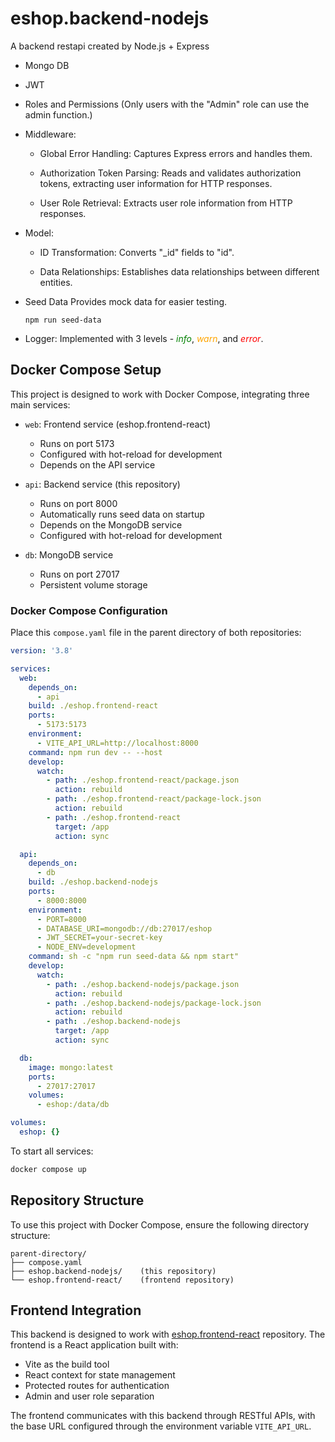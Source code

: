 # eshop.backend-nodejs

A backend restapi created by Node.js + Express

+ Mongo DB

+ JWT

+ Roles and Permissions (Only users with the "Admin" role can use the admin function.)

+ Middleware:

  + Global Error Handling: Captures Express errors and handles them.

  + Authorization Token Parsing: Reads and validates authorization tokens, extracting user information for HTTP responses.

  + User Role Retrieval: Extracts user role information from HTTP responses.

+ Model:

  + ID Transformation: Converts "_id" fields to "id".

  + Data Relationships: Establishes data relationships between different entities.

+ Seed Data
Provides mock data for easier testing.
	```
	npm run seed-data
	```
+ Logger: Implemented with 3 levels - <font color=green>*info*</font>, <font color=orange>*warn*</font>, and <font color=red>*error*</font>.

## Docker Compose Setup

This project is designed to work with Docker Compose, integrating three main services:

+ `web`: Frontend service (eshop.frontend-react)
  - Runs on port 5173
  - Configured with hot-reload for development
  - Depends on the API service

+ `api`: Backend service (this repository)
  - Runs on port 8000
  - Automatically runs seed data on startup
  - Depends on the MongoDB service
  - Configured with hot-reload for development

+ `db`: MongoDB service
  - Runs on port 27017
  - Persistent volume storage

### Docker Compose Configuration

Place this `compose.yaml` file in the parent directory of both repositories:

```yaml
version: '3.8'

services:
  web:
    depends_on:
      - api
    build: ./eshop.frontend-react
    ports:
      - 5173:5173
    environment:
      - VITE_API_URL=http://localhost:8000
    command: npm run dev -- --host
    develop:
      watch:
        - path: ./eshop.frontend-react/package.json
          action: rebuild
        - path: ./eshop.frontend-react/package-lock.json
          action: rebuild
        - path: ./eshop.frontend-react
          target: /app
          action: sync

  api:
    depends_on:
      - db 
    build: ./eshop.backend-nodejs
    ports:
      - 8000:8000
    environment:
      - PORT=8000
      - DATABASE_URI=mongodb://db:27017/eshop
      - JWT_SECRET=your-secret-key
      - NODE_ENV=development
    command: sh -c "npm run seed-data && npm start"
    develop:
      watch:
        - path: ./eshop.backend-nodejs/package.json
          action: rebuild
        - path: ./eshop.backend-nodejs/package-lock.json
          action: rebuild
        - path: ./eshop.backend-nodejs
          target: /app
          action: sync

  db:
    image: mongo:latest
    ports:
      - 27017:27017
    volumes:
      - eshop:/data/db

volumes:
  eshop: {}
```

To start all services:
```bash
docker compose up
```

## Repository Structure

To use this project with Docker Compose, ensure the following directory structure:

```
parent-directory/
├── compose.yaml
├── eshop.backend-nodejs/    (this repository)
└── eshop.frontend-react/    (frontend repository)
```

## Frontend Integration

This backend is designed to work with [eshop.frontend-react](https://github.com/your-username/eshop.frontend-react) repository. The frontend is a React application built with:

- Vite as the build tool
- React context for state management
- Protected routes for authentication
- Admin and user role separation

The frontend communicates with this backend through RESTful APIs, with the base URL configured through the environment variable `VITE_API_URL`.


